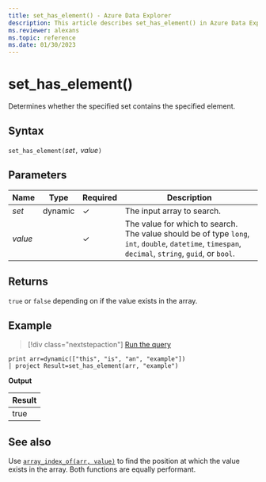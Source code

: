 ```yaml
---
title: set_has_element() - Azure Data Explorer
description: This article describes set_has_element() in Azure Data Explorer.
ms.reviewer: alexans
ms.topic: reference
ms.date: 01/30/2023
---
```

# set_has_element()

Determines whether the specified set contains the specified element.

## Syntax

`set_has_element(`*set*`,` *value*`)`

## Parameters

| Name | Type | Required | Description |
|--|--|--|--|
| *set* | dynamic | &check; | The input array to search.|
| *value* | | &check; | The value for which to search. The value should be of type `long`, `int`, `double`, `datetime`, `timespan`, `decimal`, `string`, `guid`, or `bool`.|

## Returns

`true` or `false` depending on if the value exists in the array.

## Example

> [!div class="nextstepaction"]
> <a href="https://dataexplorer.azure.com/clusters/help/databases/Samples?query=H4sIAAAAAAAAAysoyswrUUgsKrJNqcxLzM1M1ohWKsnILFbSUVCCkIl5IDK1IjG3ICdVKVZTgatGoaAoPys1uUQhKLW4NKfEtji1JD4jsTg+NSc1NzWvRANoHJIWTQCSW+h8ZAAAAA==" target="_blank">Run the query</a>

```kusto
print arr=dynamic(["this", "is", "an", "example"]) 
| project Result=set_has_element(arr, "example")
```

**Output**

|Result|
|---|
|true|

## See also

Use [`array_index_of(arr, value)`](arrayindexoffunction.md) to find the position at which the value exists in the array. Both functions are equally performant.
